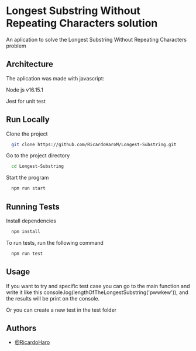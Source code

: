 
# Longest Substring Without Repeating Characters solution
An aplication to solve the Longest Substring Without Repeating Characters problem


## Architecture
The aplication was made with javascript: 

Node js v16.15.1

Jest for unit test
## Run Locally

Clone the project

```bash
  git clone https://github.com/RicardoHaroM/Longest-Substring.git
```

Go to the project directory

```bash
  cd Longest-Substring
```

Start the program

```bash
  npm run start
```


## Running Tests

Install dependencies

```bash
  npm install
```

To run tests, run the following command

```bash
  npm run test
```

## Usage
If you want to try and specific test case you can go to the main function and write it like this console.log(lengthOfTheLongestSubstring('pwwkew')), and the results will be print on the console.

Or you can create a new test in the test folder
## Authors

- [@RicardoHaro](https://github.com/RicardoHaroM)

